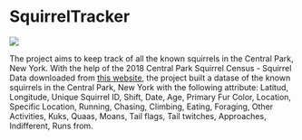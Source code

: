 # SquirrelTracker
![](https://www.mdwfp.com/media/3169/eo20150724_squirrel300.jpg)

The project aims to keep track of all the known squirrels in the Central Park, New York. With the help of the 2018 Central Park Squirrel Census - Squirrel Data downloaded from [this website](https://data.cityofnewyork.us/Environment/2018-Central-Park-Squirrel-Census-Squirrel-Data/vfnx-vebw), the project built a datase of the known squirrels in the Central Park, New York with the following attribute: Latitud, Longitude, Unique Squirrel ID, Shift, Date, Age, Primary Fur Color, Location, Specific Location, Running, Chasing, Climbing, Eating, Foraging, Other Activities, Kuks, Quaas, Moans, Tail flags, Tail twitches, Approaches, Indifferent, Runs from. 


